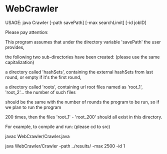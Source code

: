 # WebCrawler

USAGE: java Crawler [-path savePath] [-max searchLimit] [-id jobID]

Please pay attention:

This program assumes that under the directory variable 'savePath' the user provides,

the following two sub-directories have been created: (please use the same capitalization)

a directory called 'hashSets', containing the external hashSets from last round, or empty if it's the first round,

a directory called 'roots', containing url root files named as 'root_1', 'root_2'... the number of such files

should be the same with the number of rounds the program to be run, so if we plan to run the program

200 times, then the files 'root_1' - 'root_200' should all exist in this directory.

For example, to compile and run: (please cd to src)

javac WebCrawler/Crawler.java

java WebCrawler/Crawler -path ../results/ -max 2500 -id 1

 
